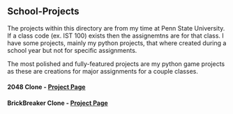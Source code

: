 ## School-Projects
The projects within this directory are from my time at Penn State University. If a class code (ex. IST 100) exists then the assignemtns are for that class. I have some projects, mainly my python projects, that where created during a school year but not for specific assignments. 

The most polished and fully-featured projects are my python game projects as these are creations for major assignments for a couple classes. 

#### 2048 Clone - [Project Page](https://github.com/RJS138/School-Projects/tree/main/Python/2048%20Clone "2048 Codebase")

#### BrickBreaker Clone - [Project Page](https://github.com/RJS138/School-Projects/tree/main/Python/BrickBreaker%20Clone "Brick Breaker Codebase")

